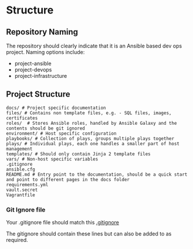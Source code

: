 # Structure
 
## Repository Naming

The repository should clearly indicate that it is an Ansible based dev ops project.
Naming options include:

* project-ansible
* project-devops
* project-infrastructure



## Project Structure

```
docs/ # Project specific documentation
files/ # Contains non template files, e.g. - SQL files, images, certificates
roles/  # Stores Ansible roles, handled by Ansible Galaxy and the contents should be git ignored
environment/ # Host specific configuration
playbooks/ # Collection of plays, groups multiple plays together 
plays/ # Individual plays, each one handles a smaller part of host management
templates/ # Should only contain Jinja 2 template files
vars/ # Non-host specific variables
.gitignore
ansible.cfg
README.md # Entry point to the documentation, should be a quick start and point to different pages in the docs folder
requirements.yml
vault.secret
Vagrantfile 
```

### Git Ignore file

Your .gitignore file should match this [.gitignore](../../.gitignore)

The gitignore should contain these lines but can also be added to as required.